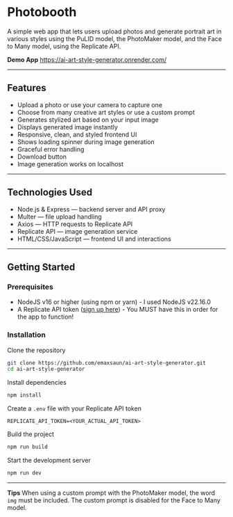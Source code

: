 # Photobooth

A simple web app that lets users upload photos and generate portrait art in various styles using the PuLID model, the PhotoMaker model, and the Face to Many model, using the Replicate API.

**Demo App** https://ai-art-style-generator.onrender.com/

---

## Features

- Upload a photo or use your camera to capture one
- Choose from many creative art styles or use a custom prompt
- Generates stylized art based on your input image
- Displays generated image instantly
- Responsive, clean, and styled frontend UI
- Shows loading spinner during image generation
- Graceful error handling
- Download button
- Image generation works on localhost

---

## Technologies Used

- Node.js & Express — backend server and API proxy
- Multer — file upload handling
- Axios — HTTP requests to Replicate API
- Replicate API — image generation service
- HTML/CSS/JavaScript — frontend UI and interactions

---

## Getting Started

### Prerequisites

- NodeJS v16 or higher (using npm or yarn) - I used NodeJS v22.16.0
- A Replicate API token ([sign up here](https://replicate.com/signin)) - You MUST have this in order for the app to function!

### Installation

Clone the repository

```bash
git clone https://github.com/emaxsaun/ai-art-style-generator.git
cd ai-art-style-generator
```

Install dependencies

```bash
npm install
```

Create a `.env` file with your Replicate API token

```env
REPLICATE_API_TOKEN=<YOUR_ACTUAL_API_TOKEN>
```

Build the project

```bash
npm run build
```

Start the development server

```bash
npm run dev
```

---

**Tips** When using a custom prompt with the PhotoMaker model, the word `img` must be included. The custom prompt is disabled for the Face to Many model.